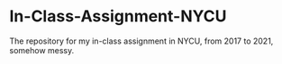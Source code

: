 # In-Class-Assignment-NYCU

The repository for my in-class assignment in NYCU, from 2017 to 2021, somehow messy.
